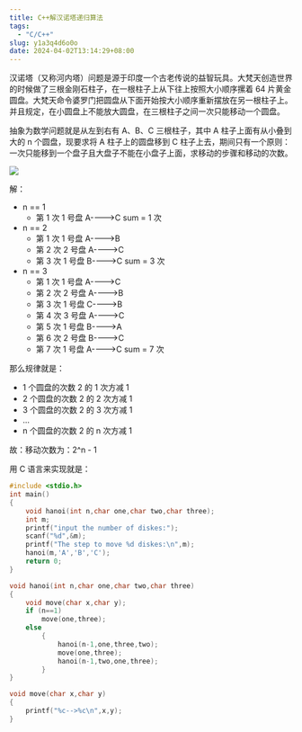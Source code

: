 ```yaml
---
title: C++解汉诺塔递归算法
tags:
  - "C/C++"
slug: y1a3q4d6o0o
date: 2024-04-02T13:14:29+08:00
---
```


汉诺塔（又称河内塔）问题是源于印度一个古老传说的益智玩具。大梵天创造世界的时候做了三根金刚石柱子，在一根柱子上从下往上按照大小顺序摞着 64 片黄金圆盘。大梵天命令婆罗门把圆盘从下面开始按大小顺序重新摆放在另一根柱子上。并且规定，在小圆盘上不能放大圆盘，在三根柱子之间一次只能移动一个圆盘。

<!--more-->

抽象为数学问题就是从左到右有 A、B、C 三根柱子，其中 A 柱子上面有从小叠到大的 n 个圆盘，现要求将 A 柱子上的圆盘移到 C 柱子上去，期间只有一个原则：一次只能移到一个盘子且大盘子不能在小盘子上面，求移动的步骤和移动的次数。

![](https://images.yuanj.top/202404021317052.png)

解：

- n == 1
  - 第 1 次  1 号盘  A---->C       sum = 1 次
- n == 2
  - 第 1 次  1 号盘  A---->B
  - 第 2 次  2 号盘  A---->C
  - 第 3 次  1 号盘  B---->C       sum = 3 次
- n == 3
  - 第 1 次  1 号盘  A---->C
  - 第 2 次  2 号盘  A---->B
  - 第 3 次  1 号盘  C---->B
  - 第 4 次  3 号盘  A---->C
  - 第 5 次  1 号盘  B---->A
  - 第 6 次  2 号盘  B---->C
  - 第 7 次  1 号盘  A---->C       sum = 7 次

那么规律就是：

- 1 个圆盘的次数 2 的 1 次方减 1
- 2 个圆盘的次数 2 的 2 次方减 1
- 3 个圆盘的次数 2 的 3 次方减 1
- ... 
- n 个圆盘的次数 2 的 n 次方减 1

故：移动次数为：2^n - 1

用 C 语言来实现就是：

```c
#include <stdio.h>
int main()
{
    void hanoi(int n,char one,char two,char three);
    int m;
    printf("input the number of diskes:");
    scanf("%d",&m);
    printf("The step to move %d diskes:\n",m);
    hanoi(m,'A','B','C');
    return 0;
}

void hanoi(int n,char one,char two,char three)
{
    void move(char x,char y);
    if (n==1)
        move(one,three);
    else
        {
            hanoi(n-1,one,three,two);
            move(one,three);
            hanoi(n-1,two,one,three);
        }
}

void move(char x,char y)
{
    printf("%c-->%c\n",x,y);
}
```